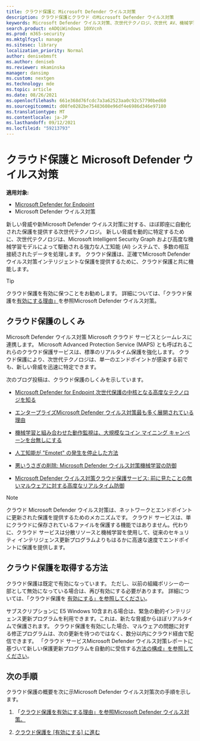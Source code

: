```yaml
---
title: クラウド保護と Microsoft Defender ウイルス対策
description: クラウド保護とクラウド のMicrosoft Defender ウイルス対策
keywords: Microsoft Defender ウイルス対策、次世代テクノロジ、次世代 AV、機械学習、マルウェア対策、セキュリティ、防御、クラウド、クラウド保護
search.product: eADQiWindows 10XVcnh
ms.prod: m365-security
ms.mktglfcycl: manage
ms.sitesec: library
localization_priority: Normal
author: denisebmsft
ms.author: deniseb
ms.reviewer: mkaminska
manager: dansimp
ms.custom: nextgen
ms.technology: mde
ms.topic: article
ms.date: 08/26/2021
ms.openlocfilehash: 661e368d76fcdc7a3a62523aa0c92c57790bed60
ms.sourcegitcommit: d08fe0282be75483608e96df4e6986d346e97180
ms.translationtype: MT
ms.contentlocale: ja-JP
ms.lasthandoff: 09/12/2021
ms.locfileid: "59213793"
---
```

# <a name="cloud-protection-and-microsoft-defender-antivirus"></a>クラウド保護と Microsoft Defender ウイルス対策

**適用対象:**

- [Microsoft Defender for Endpoint](/microsoft-365/security/defender-endpoint/)
- Microsoft Defender ウイルス対策

新しい脅威や新Microsoft Defender ウイルス対策に対する、ほぼ即座に自動化された保護を提供する次世代テクノロジ。 新しい脅威を動的に特定するために、次世代テクノロジは、Microsoft Intelligent Security Graph および高度な機械学習モデルによって駆動される強力な人工知能 (AI) システムで、多数の相互接続されたデータを処理します。 クラウド保護は、正確でMicrosoft Defender ウイルス対策インテリジェントな保護を提供するために、クラウド保護と共に機能します。 

> [!TIP]
> クラウド保護を有効に保つことをお勧めします。 詳細については、「クラウド保護を[有効にする理由」](why-cloud-protection-should-be-on-mdav.md)を参照Microsoft Defender ウイルス対策。 

## <a name="how-cloud-protection-works"></a>クラウド保護のしくみ

Microsoft Defender ウイルス対策 Microsoft クラウド サービスとシームレスに連携します。 Microsoft Advanced Protection Service (MAPS) とも呼ばれるこれらのクラウド保護サービスは、標準のリアルタイム保護を強化します。 クラウド保護により、次世代テクノロジは、単一のエンドポイントが感染する前でも、新しい脅威を迅速に特定できます。 

次のブログ投稿は、クラウド保護のしくみを示しています。

- [Microsoft Defender for Endpoint 次世代保護の中核となる高度なテクノロジを知る](https://www.microsoft.com/security/blog/2019/06/24/inside-out-get-to-know-the-advanced-technologies-at-the-core-of-microsoft-defender-atp-next-generation-protection/)

- [エンタープライズMicrosoft Defender ウイルス対策最も多く展開されている理由](https://www.microsoft.com/security/blog/2018/03/22/why-windows-defender-antivirus-is-the-most-deployed-in-the-enterprise) 

- [機械学習と組み合わせた動作監視は、大規模なコイン マイニング キャンペーンを台無しにする](https://www.microsoft.com/security/blog/2018/03/07/behavior-monitoring-combined-with-machine-learning-spoils-a-massive-dofoil-coin-mining-campaign)

- [人工知能が "Emotet" の発生を停止した方法](https://www.microsoft.com/security/blog/2018/02/14/how-artificial-intelligence-stopped-an-emotet-outbreak)

- [悪いうさぎの削除: Microsoft Defender ウイルス対策機械学習の防御](https://www.microsoft.com/security/blog/2017/12/11/detonating-a-bad-rabbit-windows-defender-antivirus-and-layered-machine-learning-defenses)

- [Microsoft Defender ウイルス対策クラウド保護サービス: 前に見たことの無いマルウェアに対する高度なリアルタイム防御](https://www.microsoft.com/security/blog/2017/07/18/windows-defender-antivirus-cloud-protection-service-advanced-real-time-defense-against-never-before-seen-malware) 


> [!NOTE]
> クラウド Microsoft Defender ウイルス対策は、ネットワークとエンドポイントに更新された保護を提供するためのメカニズムです。 クラウド サービスは、単にクラウドに保存されているファイルを保護する機能ではありません。代わりに、クラウド サービスは分散リソースと機械学習を使用して、従来のセキュリティ インテリジェンス更新プログラムよりもはるかに高速な速度でエンドポイントに保護を提供します。

## <a name="how-to-get-cloud-protection"></a>クラウド保護を取得する方法 

クラウド保護は既定で有効になっています。 ただし、以前の組織ポリシーの一部として無効になっている場合は、再び有効にする必要があります。 詳細については、「クラウド保護を [有効にする」を参照してください](enable-cloud-protection-microsoft-defender-antivirus.md)。

サブスクリプションに E5 Windows 10含まれる場合は、緊急の動的インテリジェンス更新プログラムを利用できます。これは、新たな脅威からほぼリアルタイムで保護されます。 クラウド保護を有効にした場合、マルウェアの問題に対する修正プログラムは、次の更新を待つのではなく、数分以内にクラウド経由で配信できます。 「クラウド サービスMicrosoft Defender ウイルス対策レポートに基づいて新しい保護更新プログラムを自動的に受信する[方法の構成」を参照してください](manage-event-based-updates-microsoft-defender-antivirus.md#cloud-report-updates)。

## <a name="next-steps"></a>次の手順

クラウド保護の概要を次に示Microsoft Defender ウイルス対策次の手順を示します。

1. 「[クラウド保護を有効にする理由」を参照Microsoft Defender ウイルス対策。](why-cloud-protection-should-be-on-mdav.md)

2. [クラウド保護を [有効にする] に進む](enable-cloud-protection-microsoft-defender-antivirus.md)